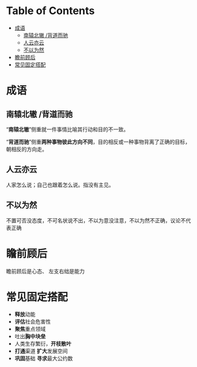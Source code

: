 # Table of Contents

* [成语](#成语)
  * [南辕北辙 /背道而驰](#南辕北辙-背道而驰)
  * [人云亦云](#人云亦云)
  * [不以为然](#不以为然)
* [瞻前顾后](#瞻前顾后)
* [常见固定搭配](#常见固定搭配)




# 成语

##  南辕北辙 /背道而驰

“**南辕北辙**”侧重就一件事情比喻其行动和目的不一致。 

“**背道而驰**”侧重**两种事物彼此方向不同**，目的相反或一种事物背离了正确的目标，朝相反的方向走。



## 人云亦云

人家怎么说；自己也跟着怎么说。指没有主见。



## 不以为然

不置可否没态度，不可名状说不出，不以为意没注意，不以为然不正确，议论不代表正确



# 瞻前顾后

瞻前顾后是心态、 左支右绌是能力 











# 常见固定搭配

+ **释放**动能
+  **评估**社会危害性 
+  **聚焦**重点领域
+  吐出**胸中块垒**
+  人类生存繁衍，**开枝散叶**
+  **打通**渠道    **扩大**发展空间
+  **巩固**基础 **寻求**最大公约数

